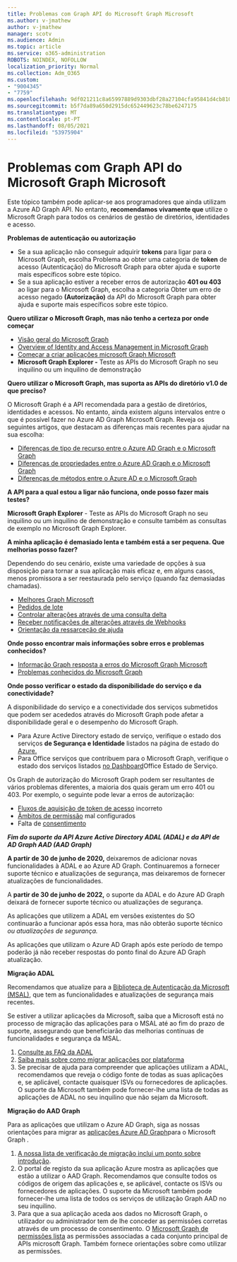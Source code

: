 ```yaml
---
title: Problemas com Graph API do Microsoft Graph Microsoft
ms.author: v-jmathew
author: v-jmathew
manager: scotv
ms.audience: Admin
ms.topic: article
ms.service: o365-administration
ROBOTS: NOINDEX, NOFOLLOW
localization_priority: Normal
ms.collection: Adm_O365
ms.custom:
- "9004345"
- "7759"
ms.openlocfilehash: 9df021211c8a65997889d9303dbf28a27104cfa95841d4cb810427c652ba0784
ms.sourcegitcommit: b5f7da89a650d2915dc652449623c78be6247175
ms.translationtype: MT
ms.contentlocale: pt-PT
ms.lasthandoff: 08/05/2021
ms.locfileid: "53975904"
---
```

# <a name="microsoft-graph-api-issues"></a>Problemas com Graph API do Microsoft Graph Microsoft

Este tópico também pode aplicar-se aos programadores que ainda utilizam a Azure AD Graph API. No entanto, **recomendamos vivamente que** utilize o Microsoft Graph para todos os cenários de gestão de diretórios, identidades e acesso.

**Problemas de autenticação ou autorização**

- Se a sua aplicação não conseguir adquirir **tokens** para ligar para o Microsoft Graph, escolha Problema ao obter uma categoria de **token** de acesso (Autenticação) do Microsoft Graph para obter ajuda e suporte mais específicos sobre este tópico.
- Se a sua aplicação estiver a receber erros de autorização **401 ou 403** ao ligar para o Microsoft Graph, escolha a categoria Obter um erro de acesso negado **(Autorização)** da API do Microsoft Graph para obter ajuda e suporte mais específicos sobre este tópico.

**Quero utilizar o Microsoft Graph, mas não tenho a certeza por onde começar**

- [Visão geral do Microsoft Graph](https://docs.microsoft.com/graph/overview)
- [Overview of Identity and Access Management in Microsoft Graph](https://docs.microsoft.com/graph/azuread-identity-access-management-concept-overview)
- [Começar a criar aplicações microsoft Graph Microsoft](https://docs.microsoft.com/graph/)
- **Microsoft Graph Explorer -** Teste as APIs do Microsoft Graph no seu inquilino ou um inquilino de demonstração

**Quero utilizar o Microsoft Graph, mas suporta as APIs do diretório v1.0 de que preciso?**

O Microsoft Graph é a API recomendada para a gestão de diretórios, identidades e acessos. No entanto, ainda existem alguns intervalos entre o que é possível fazer no Azure AD Graph Microsoft Graph. Reveja os seguintes artigos, que destacam as diferenças mais recentes para ajudar na sua escolha:

- [Diferenças de tipo de recurso entre o Azure AD Graph e o Microsoft Graph](https://docs.microsoft.com/graph/migrate-azure-ad-graph-resource-differences)
- [Diferenças de propriedades entre o Azure AD Graph e o Microsoft Graph](https://docs.microsoft.com/graph/migrate-azure-ad-graph-property-differences)
- [Diferenças de métodos entre o Azure AD e o Microsoft Graph](https://docs.microsoft.com/graph/migrate-azure-ad-graph-method-differences)

**A API para a qual estou a ligar não funciona, onde posso fazer mais testes?**

**Microsoft Graph Explorer** - Teste as APIs do Microsoft Graph no seu inquilino  ou um inquilino de demonstração e consulte também as consultas de exemplo no Microsoft Graph Explorer.

**A minha aplicação é demasiado lenta e também está a ser pequena. Que melhorias posso fazer?**

Dependendo do seu cenário, existe uma variedade de opções à sua disposição para tornar a sua aplicação mais eficaz e, em alguns casos, menos promissora a ser reestaurada pelo serviço (quando faz demasiadas chamadas).

- [Melhores Graph Microsoft](https://docs.microsoft.com/graph/best-practices-concept)
- [Pedidos de lote](https://docs.microsoft.com/graph/json-batching)
- [Controlar alterações através de uma consulta delta](https://docs.microsoft.com/graph/delta-query-overview)
- [Receber notificações de alterações através de Webhooks](https://docs.microsoft.com/graph/webhooks)
- [Orientação da ressarceção de ajuda](https://docs.microsoft.com/graph/throttling)

**Onde posso encontrar mais informações sobre erros e problemas conhecidos?**

- [Informação Graph resposta a erros do Microsoft Graph Microsoft](https://docs.microsoft.com/graph/errors)
- [Problemas conhecidos do Microsoft Graph](https://docs.microsoft.com/graph/known-issues)

**Onde posso verificar o estado da disponibilidade do serviço e da conectividade?**

A disponibilidade do serviço e a conectividade dos serviços submetidos que podem ser acededos através do Microsoft Graph pode afetar a disponibilidade geral e o desempenho do Microsoft Graph.

- Para Azure Active Directory estado de serviço, verifique o estado dos serviços **de Segurança e Identidade** listados na página de estado do [Azure.](https://azure.microsoft.com/status/)
- Para Office serviços que contribuem para o Microsoft Graph, verifique o estado dos serviços listados [no Dashboard](https://portal.office.com/adminportal/home#/servicehealth)Office Estado de Serviço.

Os Graph de autorização do Microsoft Graph podem ser resultantes de vários problemas diferentes, a maioria dos quais geram um erro 401 ou 403. Por exemplo, o seguinte pode levar a erros de autorização:

- [Fluxos de aquisição de token de acesso](https://docs.microsoft.com/azure/active-directory/develop/active-directory-authentication-scenarios) incorreto
- [Âmbitos de permissão](https://docs.microsoft.com/azure/active-directory/develop/active-directory-v2-scopes) mal configurados
- Falta de [consentimento](https://docs.microsoft.com/azure/active-directory/develop/active-directory-devhowto-multi-tenant-overview#understanding-user-and-admin-consent)

***Fim do suporte da API Azure Active Directory ADAL (ADAL) e da API de AD Graph AAD (AAD Graph)***

**A partir de 30 de junho de 2020,** deixaremos de adicionar novas funcionalidades à ADAL e ao Azure AD Graph. Continuaremos a fornecer suporte técnico e atualizações de segurança, mas deixaremos de fornecer atualizações de funcionalidades.

A **partir de 30 de junho de 2022,** o suporte da ADAL e do Azure AD Graph deixará de fornecer suporte técnico ou atualizações de segurança.

As aplicações que utilizem a ADAL em versões existentes do SO continuarão a funcionar após essa hora, mas não obterão suporte técnico *ou atualizações de segurança.*

As aplicações que utilizam o Azure AD Graph após este período de tempo poderão já não receber respostas do ponto final do Azure AD Graph atualização.

**Migração ADAL**

Recomendamos que atualize para a [Biblioteca de Autenticação da Microsoft (MSAL)](https://docs.microsoft.com/azure/active-directory/develop/v2-overview), que tem as funcionalidades e atualizações de segurança mais recentes.

Se estiver a utilizar aplicações da Microsoft, saiba que a Microsoft está no processo de migração das aplicações para o MSAL até ao fim do prazo de suporte, assegurando que beneficiarão das melhorias contínuas de funcionalidades e segurança da MSAL.

1. [Consulte as FAQ da ADAL](https://docs.microsoft.com/azure/active-directory/develop/msal-migration#frequently-asked-questions-faq)
2. [Saiba mais sobre como migrar aplicações por plataforma](https://docs.microsoft.com/azure/active-directory/develop/msal-migration#frequently-asked-questions-faq)
3. Se precisar de ajuda para compreender que aplicações utilizam a ADAL, recomendamos que reveja o código fonte de todas as suas aplicações e, se aplicável, contacte quaisquer ISVs ou fornecedores de aplicações. O suporte da Microsoft também pode fornecer-lhe uma lista de todas as aplicações de ADAL no seu inquilino que não sejam da Microsoft.

**Migração do AAD Graph**

Para as aplicações que utilizam o Azure AD Graph, siga as nossas orientações para migrar as [aplicações Azure AD Graph](https://docs.microsoft.com/graph/migrate-azure-ad-graph-overview)para o Microsoft Graph .

1. [A nossa lista de verificação de migração inclui um ponto sobre introdução](https://docs.microsoft.com/graph/migrate-azure-ad-graph-planning-checklist).
2. O portal de registo da sua aplicação Azure mostra as aplicações que estão a utilizar o AAD Graph. Recomendamos que consulte todos os códigos de origem das aplicações e, se aplicável, contacte os ISVs ou fornecedores de aplicações. O suporte da Microsoft também pode fornecer-lhe uma lista de todos os serviços de utilização Graph AAD no seu inquilino.
3. Para que a sua aplicação aceda aos dados no Microsoft Graph, o utilizador ou administrador tem de lhe conceder as permissões corretas através de um processo de consentimento. O [Microsoft Graph de permissões lista](https://docs.microsoft.com/graph/permissions-reference) as permissões associadas a cada conjunto principal de APIs microsoft Graph. Também fornece orientações sobre como utilizar as permissões.
